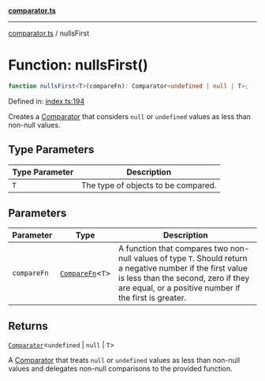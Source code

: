 [**comparator.ts**](index.md)

---

[comparator.ts](index.md) / nullsFirst

# Function: nullsFirst()

```ts
function nullsFirst<T>(compareFn): Comparator<undefined | null | T>;
```

Defined in: [index.ts:194](https://github.com/simonkberg/comparator.ts/blob/main/index.ts#L194)

Creates a [Comparator](Interface.Comparator.md) that considers `null` or `undefined` values as less than non-null values.

## Type Parameters

| Type Parameter | Description                         |
| -------------- | ----------------------------------- |
| `T`            | The type of objects to be compared. |

## Parameters

| Parameter   | Type                                         | Description                                                                                                                                                                                                 |
| ----------- | -------------------------------------------- | ----------------------------------------------------------------------------------------------------------------------------------------------------------------------------------------------------------- |
| `compareFn` | [`CompareFn`](TypeAlias.CompareFn.md)\<`T`\> | A function that compares two non-null values of type `T`. Should return a negative number if the first value is less than the second, zero if they are equal, or a positive number if the first is greater. |

## Returns

[`Comparator`](Interface.Comparator.md)\<`undefined` \| `null` \| `T`\>

A [Comparator](Interface.Comparator.md) that treats `null` or `undefined` values as less than non-null values
and delegates non-null comparisons to the provided function.
